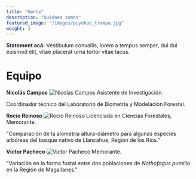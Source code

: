 ```yaml
---
title: "Gente"
description: "Quiénes somos"
featured_image: "/images/puyehue_trampa.jpg"
weight: 3
---
```


**Statement acá:** Vestibulum convallis, lorem a tempus semper, dui dui euismod elit, vitae placerat urna tortor vitae lacus.

# Equipo

<div class="equipo">

**Nicolás Campos**
![Nicolas Campos](./img/nico.jpg)
Asistente de Investigación.

Coordinador técnico del Laboratorio de Biometría y Modelación Forestal.

**Rocío Reinoso**
![Rocio Reinoso](./img/rocio.jpg)
 Licenciada en Ciencias Forestales, Memorante.
 
"Comparación de la alometría altura-diámetro para algunas especies arbóreas del bosque nativo de Llancahue, Región de los Ríos."


**Víctor Pacheco**
![Victor Pacheco](./img/victor.jpg)
Memorante.

"Variación en la forma fustal entre dos poblaciones de _Nothofagus pumilio_ en la Región de Magallanes."

</div>
